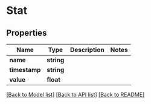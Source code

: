# Stat

## Properties
Name | Type | Description | Notes
------------ | ------------- | ------------- | -------------
**name** | **string** |  |
**timestamp** | **string** |  |
**value** | **float** |  |

[[Back to Model list]](../../README.md#documentation-of-the-models) [[Back to API list]](../../README.md#documentation) [[Back to README]](../../README.md)
